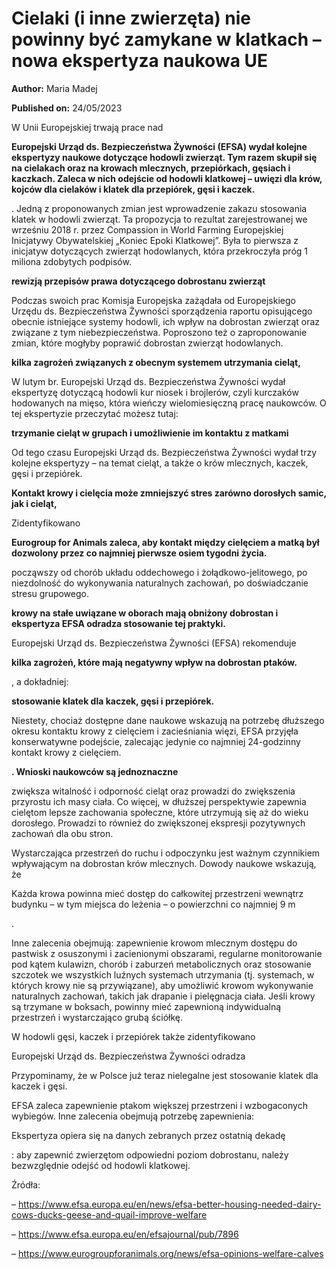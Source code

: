# Cielaki (i inne zwierzęta) nie powinny być zamykane w klatkach – nowa ekspertyza naukowa UE

**Author:** Maria Madej

**Published on:** <span class="ml-10 mb-10">24/05/2023</span>

W Unii Europejskiej trwają prace nad

**Europejski Urząd ds. Bezpieczeństwa Żywności (EFSA) wydał kolejne ekspertyzy naukowe dotyczące hodowli zwierząt. Tym razem skupił się na cielakach oraz na krowach mlecznych, przepiórkach, gęsiach i kaczkach. Zaleca w nich odejście od hodowli klatkowej – uwięzi dla krów, kojców dla cielaków i klatek dla przepiórek, gęsi i kaczek.**

. Jedną z proponowanych zmian jest wprowadzenie zakazu stosowania klatek w hodowli zwierząt. Ta propozycja to rezultat zarejestrowanej we wrześniu 2018 r. przez Compassion in World Farming Europejskiej Inicjatywy Obywatelskiej „Koniec Epoki Klatkowej”. Była to pierwsza z inicjatyw dotyczących zwierząt hodowlanych, która przekroczyła próg 1 miliona zdobytych podpisów.

**rewizją przepisów prawa dotyczącego dobrostanu zwierząt**

Podczas swoich prac Komisja Europejska zażądała od Europejskiego Urzędu ds. Bezpieczeństwa Żywności sporządzenia raportu opisującego obecnie istniejące systemy hodowli, ich wpływ na dobrostan zwierząt oraz związane z tym niebezpieczeństwa. Poproszono też o zaproponowanie zmian, które mogłyby poprawić dobrostan zwierząt hodowlanych.

**kilka zagrożeń związanych z obecnym systemem utrzymania cieląt,**

W lutym br. Europejski Urząd ds. Bezpieczeństwa Żywności wydał ekspertyzę dotyczącą hodowli kur niosek i brojlerów, czyli kurczaków hodowanych na mięso, która wieńczy wielomiesięczną pracę naukowców. O tej ekspertyzie przeczytać możesz tutaj:

**trzymanie cieląt w grupach i umożliwienie im kontaktu z matkami**

Od tego czasu Europejski Urząd ds. Bezpieczeństwa Żywności wydał trzy kolejne ekspertyzy – na temat cieląt, a także o krów mlecznych, kaczek, gęsi i przepiórek.

**Kontakt krowy i cielęcia może zmniejszyć stres zarówno dorosłych samic, jak i cieląt,**

Zidentyfikowano

**Eurogroup for Animals zaleca, aby kontakt między cielęciem a matką był dozwolony przez co najmniej pierwsze osiem tygodni życia.**

począwszy od chorób układu oddechowego i żołądkowo-jelitowego, po niezdolność do wykonywania naturalnych zachowań, po doświadczanie stresu grupowego.

**krowy na stałe uwiązane w oborach mają obniżony dobrostan i ekspertyza EFSA odradza stosowanie tej praktyki.**

Europejski Urząd ds. Bezpieczeństwa Żywności (EFSA) rekomenduje

**kilka zagrożeń, które mają negatywny wpływ na dobrostan ptaków.**

, a dokładniej:

**stosowanie klatek dla kaczek, gęsi i przepiórek.**

Niestety, chociaż dostępne dane naukowe wskazują na potrzebę dłuższego okresu kontaktu krowy z cielęciem i zacieśniania więzi, EFSA przyjęła konserwatywne podejście, zalecając jedynie co najmniej 24-godzinny kontakt krowy z cielęciem.

**. Wnioski naukowców są jednoznaczne**

zwiększa witalność i odporność cieląt oraz prowadzi do zwiększenia przyrostu ich masy ciała. Co więcej, w dłuższej perspektywie zapewnia cielętom lepsze zachowania społeczne, które utrzymują się aż do wieku dorosłego. Prowadzi to również do zwiększonej ekspresji pozytywnych zachowań dla obu stron.



Wystarczająca przestrzeń do ruchu i odpoczynku jest ważnym czynnikiem wpływającym na dobrostan krów mlecznych. Dowody naukowe wskazują, że

Każda krowa powinna mieć dostęp do całkowitej przestrzeni wewnątrz budynku – w tym miejsca do leżenia – o powierzchni co najmniej 9 m

.

Inne zalecenia obejmują: zapewnienie krowom mlecznym dostępu do pastwisk z osuszonymi i zacienionymi obszarami, regularne monitorowanie pod kątem kulawizn, chorób i zaburzeń metabolicznych oraz stosowanie szczotek we wszystkich luźnych systemach utrzymania (tj. systemach, w których krowy nie są przywiązane), aby umożliwić krowom wykonywanie naturalnych zachowań, takich jak drapanie i pielęgnacja ciała. Jeśli krowy są trzymane w boksach, powinny mieć zapewnioną indywidualną przestrzeń i wystarczająco grubą ściółkę.

W hodowli gęsi, kaczek i przepiórek także zidentyfikowano

Europejski Urząd ds. Bezpieczeństwa Żywności odradza

Przypominamy, że w Polsce już teraz nielegalne jest stosowanie klatek dla kaczek i gęsi.

EFSA zaleca zapewnienie ptakom większej przestrzeni i wzbogaconych wybiegów. Inne zalecenia obejmują potrzebę zapewnienia:

Ekspertyza opiera się na danych zebranych przez ostatnią dekadę

: aby zapewnić zwierzętom odpowiedni poziom dobrostanu, należy bezwzględnie odejść od hodowli klatkowej.

Źródła:

– https://www.efsa.europa.eu/en/news/efsa-better-housing-needed-dairy-cows-ducks-geese-and-quail-improve-welfare

– https://www.efsa.europa.eu/en/efsajournal/pub/7896

– https://www.eurogroupforanimals.org/news/efsa-opinions-welfare-calves

